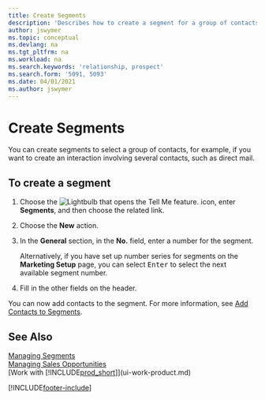 ```yaml
---
title: Create Segments
description: 'Describes how to create a segment for a group of contacts in Business Central, for example, in order to target several contacts with a direct mail.'
author: jswymer
ms.topic: conceptual
ms.devlang: na
ms.tgt_pltfrm: na
ms.workload: na
ms.search.keywords: 'relationship, prospect'
ms.search.form: '5091, 5093'
ms.date: 04/01/2021
ms.author: jswymer
---
```

# <a name="create-segments"></a>Create Segments
You can create segments to select a group of contacts, for example, if you want to create an interaction involving several contacts, such as direct mail.

## <a name="to-create-a-segment"></a>To create a segment
1. Choose the ![Lightbulb that opens the Tell Me feature.](media/ui-search/search_small.png "Tell me what you want to do") icon, enter **Segments**, and then choose the related link.
2. Choose the **New** action.
3. In the **General** section, in the **No.** field, enter a number for the segment.

    Alternatively, if you have set up number series for segments on the **Marketing Setup** page, you can select <kbd>Enter</kbd> to select the next available segment number.
4. Fill in the other fields on the header.

You can now add contacts to the segment. For more information, see [Add Contacts to Segments](marketing-add-contact-segment.md).

## <a name="see-also"></a>See Also
[Managing Segments](marketing-segments.md)  
[Managing Sales Opportunities](marketing-manage-sales-opportunities.md)  
[Work with [!INCLUDE[prod_short](includes/prod_short.md)]](ui-work-product.md)  


[!INCLUDE[footer-include](includes/footer-banner.md)]
